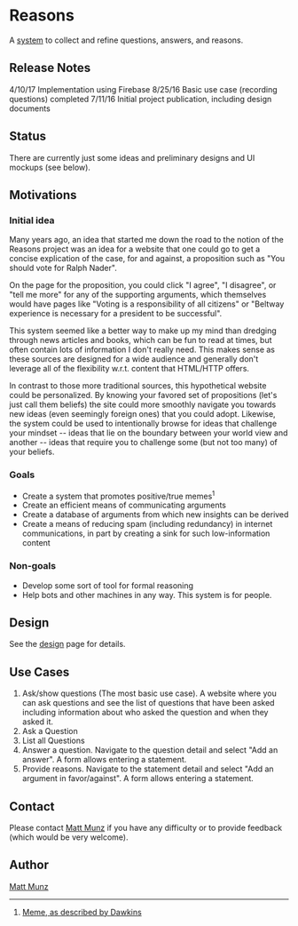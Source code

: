 # Reasons

A [system](https://mattmunz.github.io/Reasons) to collect and refine questions, answers, and 
reasons.

## Release Notes

4/10/17 Implementation using Firebase 
8/25/16 Basic use case (recording questions) completed
7/11/16 Initial project publication, including design documents 

## Status

There are currently just some ideas and preliminary designs and UI mockups (see below).

## Motivations

### Initial idea

Many years ago, an idea that started me down the road to the notion of the Reasons project was an 
idea for a website that one could go to get a concise explication of the case, for and against, a 
proposition such as "You should vote for Ralph Nader". 

On the page for the proposition, you could click "I agree", "I disagree", or "tell me more" for any 
of the supporting arguments, which themselves would have pages like 
"Voting is a responsibility of all citizens" or "Beltway experience is necessary for a 
president to be successful".     

This system seemed like a better way to make up my mind than dredging through news articles and 
books, which can be fun to read at times, but often contain lots of information I don't 
really need. This makes sense as these sources are designed for a wide audience and generally don't 
leverage all of the flexibility w.r.t. content that HTML/HTTP offers.

In contrast to those more traditional sources, this hypothetical website could be personalized. By 
knowing your favored set of propositions (let's just call them beliefs) the site could more smoothly 
navigate you towards new ideas (even seemingly foreign ones) that you could adopt. Likewise, the 
system could be used to intentionally browse for ideas that challenge your mindset -- ideas that 
lie on the boundary between your world view and another -- ideas that require you to challenge some 
(but not too many) of your beliefs.     

### Goals

* Create a system that promotes positive/true memes<sup>1</sup>
* Create an efficient means of communicating arguments
* Create a database of arguments from which new insights can be derived
* Create a means of reducing spam (including redundancy) in internet communications, in part 
  by creating a sink for such low-information content
  
### Non-goals

* Develop some sort of tool for formal reasoning
* Help bots and other machines in any way. This system is for people.  

## Design

See the [design](documentation/Design.md) page for details.

## Use Cases

1. Ask/show questions (The most basic use case). A website where you can ask questions and 
   see the list of questions that have been asked including information about who asked the 
   question and when they asked it.
  1. Ask a Question
  2. List all Questions
2. Answer a question. Navigate to the question detail and select "Add an answer". A form allows 
   entering a statement.
3. Provide reasons. Navigate to the statement detail and select "Add an argument in favor/against".
   A form allows entering a statement. 

## Contact

Please contact [Matt Munz](https://github.com/mattmunz) if you have any difficulty or 
to provide feedback (which would be very welcome).

## Author

[Matt Munz](https://github.com/mattmunz)

------------------------

1) [Meme, as described by Dawkins](https://en.wikipedia.org/wiki/Meme)
